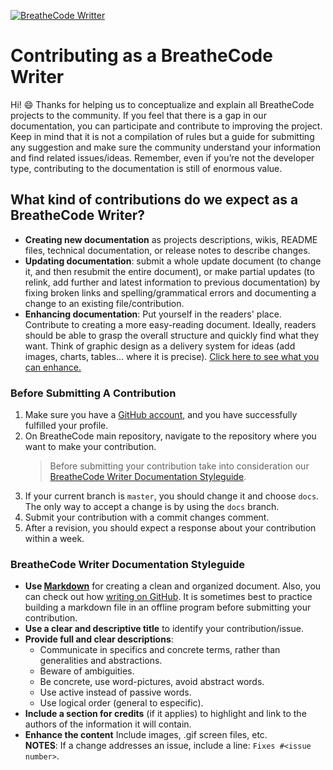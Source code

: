 [![BreatheCode Writter](https://img.shields.io/badge/label-bc--writter-blue.svg?link=https://github.com/search?q=label%3Abc-writter)](https://google.com)

# Contributing as a BreatheCode Writer

Hi! :smile: Thanks for helping us to conceptualize and explain all BreatheCode projects to the community. If you feel that there is a gap in our documentation, you can participate and contribute to improving the project. Keep in mind that it is not a compilation of rules but a guide for submitting any suggestion and make sure the community understand your information and find related issues/ideas. Remember, even if you’re not the developer type, contributing to the documentation is still of enormous value.

## What kind of contributions do we expect as a BreatheCode Writer?

- **Creating new documentation** as projects descriptions, wikis, README files, technical documentation, or release notes to describe changes.
- **Updating documentation**: submit a whole update document (to change it, and then resubmit the entire document), or make partial updates (to relink, add further and latest information to previous documentation) by fixing broken links and spelling/grammatical errors and documenting a change to an existing file/contribution.
- **Enhancing documentation**: Put yourself in the readers' place. Contribute to creating a more easy-reading document. Ideally, readers should be able to grasp the overall structure and quickly find what they want. Think of graphic design as a delivery system for ideas (add images, charts, tables... where it is precise). [Click here to see what you can enhance.](https://github.com/search?q=org%3Abreatheco-de+is%3Aissue+is%3Aopen+label%3A%22help+wanted%22)

### Before Submitting A Contribution

1. Make sure you have a [GitHub account](https://github.com/signup/free), and you have successfully fulfilled your profile.
2. On BreatheCode main repository, navigate to the repository where you want to make your contribution.
	> Before submitting your contribution take into consideration our [BreatheCode Writer Documentation Styleguide](#breathecode-writer-documentation-styleguide).
3. If your current branch is `master`, you should change it and choose `docs`. The only way to accept a change is by using the `docs` branch.
4. Submit your contribution with a commit changes comment.
5. After a revision, you should expect a response about your contribution within a week.

### BreatheCode Writer Documentation Styleguide

- **Use [Markdown](https://www.markdownguide.org/)** for creating a clean and organized document. Also, you can check out how [writing on GitHub](https://help.github.com/categories/writing-on-github/). It is sometimes best to practice building a markdown file in an offline program before submitting your contribution.
-   **Use a clear and descriptive title**  to  identify your contribution/issue.
-   **Provide full and clear descriptions**:
	- Communicate in specifics and concrete terms, rather than generalities and abstractions. 
	- Beware of ambiguities.
	- Be concrete, use word-pictures, avoid abstract words. 
	- Use active instead of passive words.
	- Use logical order (general to especific).
-   **Include a section for credits** (if it applies) to highlight and link to the authors of the information it will contain.
-   **Enhance the content** Include images, .gif screen files, etc.  
**NOTES**:
If a change addresses an issue, include a line: `Fixes #<issue number>`.
